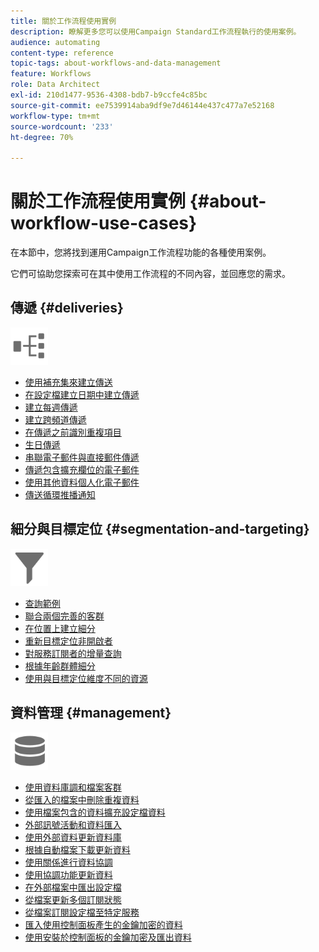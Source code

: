 ```yaml
---
title: 關於工作流程使用實例
description: 瞭解更多您可以使用Campaign Standard工作流程執行的使用案例。
audience: automating
content-type: reference
topic-tags: about-workflows-and-data-management
feature: Workflows
role: Data Architect
exl-id: 210d1477-9536-4308-bdb7-b9ccfe4c85bc
source-git-commit: ee7539914aba9df9e7d46144e437c477a7e52168
workflow-type: tm+mt
source-wordcount: '233'
ht-degree: 70%

---
```


# 關於工作流程使用實例 {#about-workflow-use-cases}

在本節中，您將找到運用Campaign工作流程功能的各種使用案例。

它們可協助您探索可在其中使用工作流程的不同內容，並回應您的需求。

## 傳遞 {#deliveries}

<img src="assets/do-not-localize/icon_workflows.svg" width="60px">

* [使用補充集來建立傳送](../../automating/using/workflow-created-query-with-complement.md)
* [在設定檔建立日期中建立傳遞](../../automating/using/workflow-creation-date-query.md)
* [建立每週傳遞](../../automating/using/workflow-weekly-offer.md)
* [建立跨頻道傳遞](../../automating/using/workflow-cross-channel-delivery.md)
* [在傳遞之前識別重複項目](../../automating/using/identifying-duplicated-before-delivery.md)
* [生日傳遞](../../automating/using/birthday-delivery.md)
* [串聯電子郵件與直接郵件傳遞](../../automating/using/coupling-email-direct-mail.md)
* [傳遞包含擴充欄位的電子郵件](../../automating/using/sending-email-enriched-fields.md)
* [使用其他資料個人化電子郵件](../../automating/using/personalizing-email-with-additional-data.md)
* [傳送循環推播通知](../../automating/using/recurring-push-notifications.md)

## 細分與目標定位 {#segmentation-and-targeting}

<img src="assets/do-not-localize/icon_filter.svg" width="60px">

* [查詢範例](../../automating/using/query-samples.md)
* [聯合兩個完善的客群](../../automating/using/union-on-two-refined-audiences.md)
* [在位置上建立細分](../../automating/using/workflow-segmentation-location.md)
* [重新目標定位非開啟者](../../automating/using/workflow-cross-channel-retargeting.md)
* [對服務訂閱者的增量查詢](../../automating/using/incremental-query-on-subscribers.md)
* [根據年齡群體細分](../../automating/using/segmentation-age-groups.md)
* [使用與目標定位維度不同的資源](../../automating/using/using-resources-different-from-targeting-dimensions.md)

## 資料管理 {#management}

<img src="assets/do-not-localize/icon_manage.svg" width="60px">

* [使用資料庫調和檔案客群](../../automating/using/reconcile-file-audience-with-database.md)
* [從匯入的檔案中刪除重複資料](../../automating/using/deduplicating-data-imported-file.md)
* [使用檔案包含的資料擴充設定檔資料](../../automating/using/enriching-profile-data-file.md)
* [外部訊號活動和資料匯入](../../automating/using/external-signal-data-import.md)
* [使用外部資料更新資料庫](../../automating/using/update-database-file.md)
* [根據自動檔案下載更新資料](../../automating/using/update-data-automatic-download.md)
* [使用關係進行資料協調](../../automating/using/reconciliation-using-relations.md)
* [使用協調功能更新資料](../../automating/using/data-update-reconciliation.md)
* [在外部檔案中匯出設定檔](../../automating/using/exporting-profiles-in-file.md)
* [從檔案更新多個訂閱狀態](../../automating/using/updating-subscriptions-from-file.md)
* [從檔案訂閱設定檔至特定服務](../../automating/using/subscribing-profiles-from-file.md)
* [匯入使用控制面板產生的金鑰加密的資料](../../automating/using/managing-encrypted-data.md#use-case-gpg-decrypt)
* [使用安裝於控制面板的金鑰加密及匯出資料](../../automating/using/managing-encrypted-data.md#use-case-gpg-encrypt)
